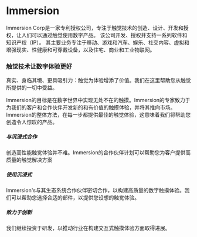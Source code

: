 # 

# Immersion

Immersion Corp是一家专利授权公司，专注于触觉技术的创造、设计、开发和授权，让人们可以通过触觉使用数字产品。 该公司开发、授权并支持一系列软件和知识产权（IP）。 其主要业务专注于移动、游戏和汽车、娱乐、社交内容、虚拟和增强现实、性健康和可穿戴设备，以及住宅、商业和工业物联网。

### 触觉技术让数字体验更好

真实、身临其境、更具吸引力：触觉为体验增添了价值。我们在这里帮助您从触觉所提供的一切中受益。

Immersion的目标是在数字世界中实现无处不在的触摸。Immersion的专家致力于为我们的客户和合作伙伴开发新的和有价值的触摸体验，并将其推向市场。Immersion的整体方法，在每一步都提供最佳的触觉体验，这意味着我们将帮助您创造令人惊叹的产品。

##### 与沉浸式合作

创造高性能触觉体验并不难。Immersion的合作伙伴计划可以帮助您为客户提供高质量的触觉解决方案

##### 使用沉浸式

Immersion's与其生态系统合作伙伴密切合作，以构建高质量的数字触摸体验。我们可以帮助您选择合适的部件，以提供您设想的触觉体验。

##### 致力于创新

我们继续投资于研发，以推动行业在构建交互式触摸体验方面取得进展。

